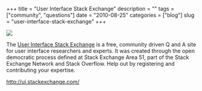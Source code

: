 +++
title = "User Interface Stack Exchange"
description = ""
tags = ["community", "questions"]
date = "2010-08-25"
categories = ["blog"]
slug = "user-interface-stack-exchange"
+++



  <div class="notebook-screenshot"><a href="http://ui.stackexchange.com/"><img src="//media.konigi.com/bluga/wt4c7521f44d003_large.jpg"/></a></div><p>The <a href="http://ui.stackexchange.com/">User Interface Stack Exchange</a> is a free, community driven Q and A site for user interface researchers and experts. It was created through the open democratic process defined at Stack Exchange Area 51, part of the Stack Exchange Network and Stack Overflow. Help out by registering and contributing your expertise.</p>

    
  <a href="http://ui.stackexchange.com/">http://ui.stackexchange.com/</a>
